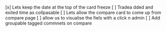 [x] Lets keep the date at the top of the card freeze
[ ] Tradea dded and exited time as collpasable
[ ] Lets allow the compare card to come up from compare page
[ ] allow us to visualise the fiels with a click n admin
[ ] Add groupable tagged commnets on compare